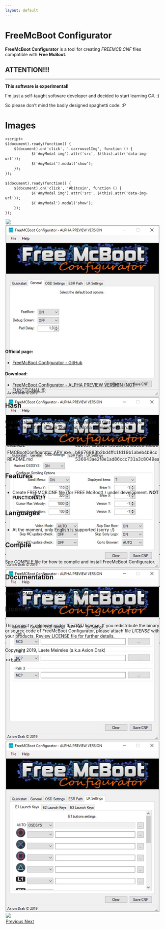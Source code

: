 ```yaml
---
layout: default
---
```


# FreeMcBoot Configurator

**FreeMcBoot Configurator** is a tool for creating _FREEMCB.CNF_ files compatible with **Free McBoot**.

## ATTENTION!!!
----------------
**This software is experimental!**

I'm just a self-taught software developer and decided to start learning C#. :)

So please don't mind the badly designed spaghetti code. :P

# Images


<script>
	(function(d, s, id) {
		var js, fjs = d.getElementsByTagName(s)[0];
		if (d.getElementById(id)) return;
		js = d.createElement(s); js.id = id;
		js.src = "//connect.facebook.net/pt_PT/sdk.js#xfbml=1&version=v2.8&appId=370428296644435";
		fjs.parentNode.insertBefore(js, fjs);
	}(document, 'script', 'facebook-jssdk'));</script>
	<script>
	$(document).ready(function() {
		$(document).on('click', '.carrouselImg', function () {
				$('#myModal img').attr('src', $(this).attr('data-img-url'));
				$('#myModal').modal('show');
		});
	});

	$(document).ready(function() {
		$(document).on('click', '#bitcoin', function () {
				$('#myModal img').attr('src', $(this).attr('data-img-url'));
				$('#myModal').modal('show');
		});
	});
</script>

<div id="myCarousel" class="carousel slide container" style="height: 400px;width: 500px; margin: 0 auto" data-ride="carousel">
		<div class="carousel-inner">
  				<div class="item active">
							<a href="#" data-img-url="img/free-mcb-conf_01.png" class="carrouselImg"><img src="img/free-mcb-conf_01.png"/></a>
					</div>					<div class="item">
							<a href="#" data-img-url="img/free-mcb-conf_02.jpg" class="carrouselImg"><img src="img/free-mcb-conf_02.jpg"/></a>
					</div>					<div class="item">
							<a href="#" data-img-url="img/free-mcb-conf_03.jpg" class="carrouselImg"><img src="img/free-mcb-conf_03.jpg"/></a>
					</div>					<div class="item">
							<a href="#" data-img-url="img/free-mcb-conf_04.jpg" class="carrouselImg"><img src="img/free-mcb-conf_04.jpg"/></a>
					</div>					<div class="item">
							<a href="#" data-img-url="img/free-mcb-conf_05.jpg" class="carrouselImg"><img src="img/free-mcb-conf_05.jpg"/></a>
					</div>					<div class="item">
							<a href="#" data-img-url="img/free-mcb-conf_06.jpg" class="carrouselImg"><img src="img/free-mcb-conf_06.jpg"/></a>
		</div>
</div>
		<a class="left carousel-control" href="#myCarousel" role="button" data-slide="prev">
		    <span class="glyphicon glyphicon-chevron-left" aria-hidden="true"></span>
		    <span class="sr-only">Previous</span>
		</a>
		<a class="right carousel-control" href="#myCarousel" role="button" data-slide="next">
		    <span class="glyphicon glyphicon-chevron-right" aria-hidden="true"></span>
		    <span class="sr-only">Next</span>
		</a>
</div>

#### Official page:

* [FreeMcBoot Configurator - GitHub](https://github.com/AxionDrak/FreeMCBootConfigurator)

#### Download:

* [FreeMcBoot Configurator - ALPHA PREVIEW VERSION (NOT FUNCTIONAL!!!)](https://github.com/AxionDrak/FreeMCBootConfigurator/releases/tag/0.0.1.0)

## Hash
* * *
Use the table below to ensure that downloaded files do not change. These values are for files in their compiled (Alpha Preview) version.

| Filename                    | MD5                              | SHA256                                                           |
| --------------------------- | ---------------------------------|----------------------------------------------------------------- |
| LICENSE                     | e62637ea8a114355b985fd86c9ffbd6e | 230184f60bae2feaf244f10a8bac053c8ff33a183bcc365b4d8b876d2b7f4809 |
| FMCBootConfigurator_APV.exe | b8676883b2bd4ffc1fd19b1abeb4b9cc | b433ea04213383413ef96b965a9b48281b84a1ec4d4579e81a17bccd26faffe4 |
| README.md                   | 536643ae2f8e1ad86ccc731a3c8049ea | 6995ddc6e286be362ef6c819587d71e3d811f6d87532837f428bffbe72734a64 |

## Features
* * *
* Create FREEMCB.CNF file (for FREE McBoot) / under development. <b>NOT FUNCTIONAL!!!</b>

## Languages
* * *
* At the moment, only English is supported (sorry :/)

## Compile
* * *
See _COMPILE_ file for how to compile and install FreeMcBoot Configurator.

## Documentation
* * *
See _README_ for FreeMcBoot Configurator information.

## License
* * *
This project is released under the GNU license. If you redistribute the binary or source code of FreeMcBoot Configurator, please attach file _LICENSE_ with your products.
Review LICENSE file for further details.

* * *
Copyright 2019, Laete Meireles (a.k.a Axion Drak)

<<[back](./)
